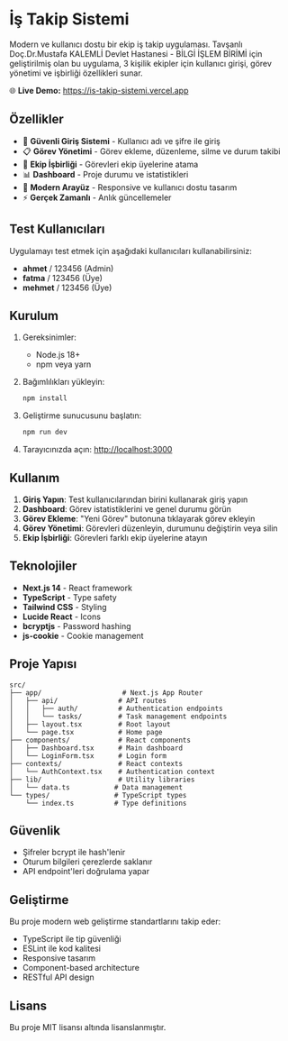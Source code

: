 # İş Takip Sistemi

Modern ve kullanıcı dostu bir ekip iş takip uygulaması. Tavşanlı Doç.Dr.Mustafa KALEMLİ Devlet Hastanesi - BİLGİ İŞLEM BİRİMİ için geliştirilmiş olan bu uygulama, 3 kişilik ekipler için kullanıcı girişi, görev yönetimi ve işbirliği özellikleri sunar.

🌐 **Live Demo:** https://is-takip-sistemi.vercel.app

## Özellikler

- 🔐 **Güvenli Giriş Sistemi** - Kullanıcı adı ve şifre ile giriş
- 📋 **Görev Yönetimi** - Görev ekleme, düzenleme, silme ve durum takibi
- 👥 **Ekip İşbirliği** - Görevleri ekip üyelerine atama
- 📊 **Dashboard** - Proje durumu ve istatistikleri
- 🎨 **Modern Arayüz** - Responsive ve kullanıcı dostu tasarım
- ⚡ **Gerçek Zamanlı** - Anlık güncellemeler

## Test Kullanıcıları

Uygulamayı test etmek için aşağıdaki kullanıcıları kullanabilirsiniz:

- **ahmet** / 123456 (Admin)
- **fatma** / 123456 (Üye)  
- **mehmet** / 123456 (Üye)

## Kurulum

1. Gereksinimler:
   - Node.js 18+ 
   - npm veya yarn

2. Bağımlılıkları yükleyin:
   ```bash
   npm install
   ```

3. Geliştirme sunucusunu başlatın:
   ```bash
   npm run dev
   ```

4. Tarayıcınızda açın: [http://localhost:3000](http://localhost:3000)

## Kullanım

1. **Giriş Yapın**: Test kullanıcılarından birini kullanarak giriş yapın
2. **Dashboard**: Görev istatistiklerini ve genel durumu görün
3. **Görev Ekleme**: "Yeni Görev" butonuna tıklayarak görev ekleyin
4. **Görev Yönetimi**: Görevleri düzenleyin, durumunu değiştirin veya silin
5. **Ekip İşbirliği**: Görevleri farklı ekip üyelerine atayın

## Teknolojiler

- **Next.js 14** - React framework
- **TypeScript** - Type safety
- **Tailwind CSS** - Styling
- **Lucide React** - Icons
- **bcryptjs** - Password hashing
- **js-cookie** - Cookie management

## Proje Yapısı

```
src/
├── app/                    # Next.js App Router
│   ├── api/               # API routes
│   │   ├── auth/          # Authentication endpoints
│   │   └── tasks/         # Task management endpoints
│   ├── layout.tsx         # Root layout
│   └── page.tsx           # Home page
├── components/            # React components
│   ├── Dashboard.tsx      # Main dashboard
│   └── LoginForm.tsx      # Login form
├── contexts/              # React contexts
│   └── AuthContext.tsx    # Authentication context
├── lib/                   # Utility libraries
│   └── data.ts           # Data management
└── types/                # TypeScript types
    └── index.ts          # Type definitions
```

## Güvenlik

- Şifreler bcrypt ile hash'lenir
- Oturum bilgileri çerezlerde saklanır
- API endpoint'leri doğrulama yapar

## Geliştirme

Bu proje modern web geliştirme standartlarını takip eder:

- TypeScript ile tip güvenliği
- ESLint ile kod kalitesi
- Responsive tasarım
- Component-based architecture
- RESTful API design

## Lisans

Bu proje MIT lisansı altında lisanslanmıştır.
